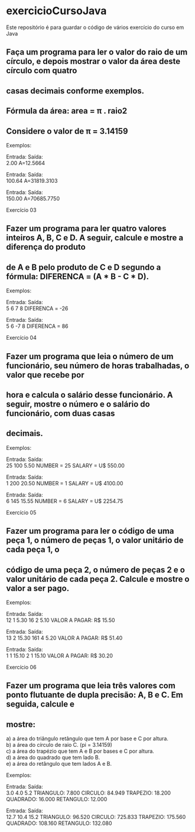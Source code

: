 # exercicioCursoJava
Este repositório é para guardar o código de vários exercício  do curso em Java


 
## Faça um programa para ler o valor do raio de um círculo, e depois mostrar o valor da área deste círculo com quatro 
## casas decimais conforme exemplos.
 
## Fórmula da área: area = π . raio2 
 
## Considere o valor de π = 3.14159 
 
    
Exemplos: 
 
 Entrada: Saída:  
 2.00 A=12.5664  
    
 Entrada: Saída:  
 100.64 A=31819.3103  
    
 Entrada: Saída:  
 150.00 A=70685.7750  
    
 
 
 
Exercício 03 
 
 
 
## Fazer um programa para ler quatro valores inteiros A, B, C e D. A seguir, calcule e mostre a diferença do produto 
## de A e B pelo produto de C e D segundo a fórmula: DIFERENCA = (A * B - C * D). 
 
    
Exemplos: 
 
 Entrada: Saída:  
 5 
6 
7 
8 
DIFERENCA = -26  
    
 Entrada: Saída:  
 5 
6 -7 
8 
DIFERENCA = 86  
    
 
  
 
 
Exercício 04 
  
## Fazer um programa que leia o número de um funcionário, seu número de horas trabalhadas, o valor que recebe por 
## hora e calcula o salário desse funcionário. A seguir, mostre o número e o salário do funcionário, com duas casas 
## decimais. 
 
    
Exemplos: 
 
 Entrada: Saída:  
 25 
100 
5.50 
NUMBER = 25 
SALARY = U$ 550.00 
 
    
 Entrada: Saída:  
 1 
200 
20.50 
NUMBER = 1 
SALARY = U$ 4100.00 
 
    
 Entrada: Saída:  
 6 
145 
15.55 
NUMBER = 6 
SALARY = U$ 2254.75 
 
    
 
 
 
Exercício 05 
 
## Fazer um programa para ler o código de uma peça 1, o número de peças 1, o valor unitário de cada peça 1, o 
## código de uma peça 2, o número de peças 2 e o valor unitário de cada peça 2. Calcule e mostre o valor a ser pago. 
 
    
Exemplos: 
 
 Entrada: Saída:  
 12 1 5.30 
16 2 5.10 
VALOR A PAGAR: R$ 15.50  
    
 Entrada: Saída:  
 13 2 15.30 
161 4 5.20 
VALOR A PAGAR: R$ 51.40  
    
 Entrada: Saída:  
 1 1 15.10 
2 1 15.10 
VALOR A PAGAR: R$ 30.20  
    
 
 
Exercício 06 
  
## Fazer um programa que leia três valores com ponto flutuante de dupla precisão: A, B e C. Em seguida, calcule e 
## mostre:  

a) a área do triângulo retângulo que tem A por base e C por altura.  
b) a área do círculo de raio C. (pi = 3.14159)  
c) a área do trapézio que tem A e B por bases e C por altura.  
d) a área do quadrado que tem lado B.  
e) a área do retângulo que tem lados A e B. 
 
    
Exemplos: 
 
 Entrada: Saída:  
 3.0 4.0 5.2 TRIANGULO: 7.800 
CIRCULO: 84.949 
TRAPEZIO: 18.200 
QUADRADO: 16.000 
RETANGULO: 12.000 
 
    
 Entrada: Saída:  
 12.7 10.4 15.2 TRIANGULO: 96.520 
CIRCULO: 725.833 
TRAPEZIO: 175.560 
QUADRADO: 108.160 
RETANGULO: 132.080 
 
    
 
